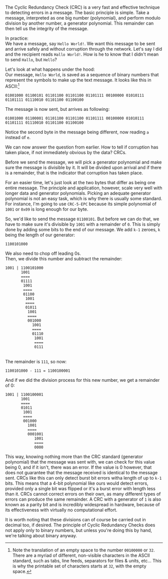 The Cyclic Redundancy Check (CRC) is a very fast and effective technique to detecting errors in a message.
The basic principle is simple. Take a message, interpreted as one big number (polynomial), and perform
modulo division by another number, a generator polynomial. This remainder can then tell us the integrity
of the message.

In practice:
\
We have a message, say `Hello World!`. We want this message to be sent and arrive safely and without corruption
through the network. Let's say I did and the recipient reads `Hallo World!`. How is he to know that I didn't
mean to send `Hallo`, but `Hello`?

Let's look at what happens under the hood:
\
Our message, `Hello World`, is saved as a sequence of binary numbers that represent the symbols to make
up the text message. It looks like this in ASCII:[^1]
```
01001000 01100101 01101100 01101100 01101111 00100000 01010111 01101111 01110010 01101100 01100100
```

The message is now sent, but arrives as following:
```
01001000 01100001 01101100 01101100 01101111 00100000 01010111 01101111 01110010 01101100 01100100
```
Notice the second byte in the message being different, now reading `a` instead of `e`.

We can now answer the question from earlier. How to tell if corruption has taken place, if not immediately
obvious by the data? CRCs.

Before we send the message, we will pick a generator polynomial and make sure the message is divisible by it.
It will be divided upon arrival and if there is a remainder, that is the indicator that corruption has taken
place.

For an easier time, let's just look at the two bytes that differ as being one entire message. The principle
and application, however, scale very well with longer data and generator polynomials. Picking an adequate
generator polynomial is not an easy task, which is why there is usually some standard. For instance,
I'm going to use `CRC-5-EPC` because its simple polynomial of `1001` or `0x09` is long enough for our byte.

So, we'd like to send the message `01100101`. But before we can do that, we have to make sure it's divisible
by `1001` with a remainder of `0`. This is simply done by adding some bits to the end of our message.
We add `k-1` zeroes, `k` being the length of our generator:
```
1100101000
```
We also need to chop off leading 0s.
\
Then, we divide this number and subtract the remainder:
```
1001 | 1100101000
       1001
       ====
       01111
        1001
        ====
        01100
         1001
         ====
         01011
          1001
          ====
          001000
            1001
            ====
            01110
             1001
             ====
             0111
```
\
The remainder is `111`, so now:
```
1100101000 - 111 = 1100100001
```

And if we did the division process for this new number, we get a remainder of 0:
```
1001 | 1100100001
       1001
       ====
       01011
        1001
        ====
        001000
          1001
          ====
          0001001
             1001
             ====
             0000

```

This way, knowing nothing more than the CRC standard (generator polynomial) that the message was sent with,
we can check for this value being 0, and if it isn't, there was an error. If the value is 0 however, that
does not guarantee that the message received is identical to the message sent. CRCs like this can only detect
burst bit errors witha length of up to `k-1` bits. This means that a 4-bit polynomial like ours would detect
errors, provided only a single bit was flipped or it's a burst error with length less than it. CRCs cannot
correct errors on their own, as many different types of errors can produce the same remainder. A CRC with a
generator of `1` is also known as a parity bit and is incredibly widespread in hardware, because of its
effectiveness with virtually no computational effort.

It is worth noting that these divisions can of course be carried out in decimal too, if desired. The principle
of Cyclic Redundancy Checks does not apply only to binary numbers, but unless you're doing this by hand, we're
talking about binary anyway.

[^1]: Note the translation of an empty space to the number `00100000` or `32`. There are a myriad of different,
non-visible characters in the ASCII standard, such as tabs, line feeds, separators for files & units, etc...
This is why the printable set of characters starts at `32`, with the empty space.
